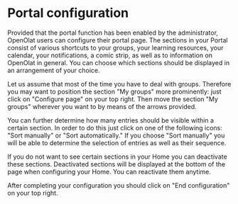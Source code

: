 # Portal configuration

Provided that the portal function has been enabled by the administrator,
OpenOlat users can configure their portal page. The sections in your Portal
consist of various shortcuts to your groups, your learning resources, your
calendar, your notifications, a comic strip, as well as to information on
OpenOlat in general. You can choose which sections should be displayed in an
arrangement of your choice.

Let us assume that most of the time you have to deal with groups. Therefore
you may want to position the section "My groups" more prominently: just click
on "Configure page" on your top right. Then move the section "My groups"
wherever you want to by means of the arrows provided.

You can further determine how many entries should be visible within a certain
section. In order to do this just click on one of the following icons: "Sort
manually" or "Sort automatically." If you choose "Sort manually" you will be
able to determine the selection of entries as well as their sequence.

If you do not want to see certain sections in your Home you can deactivate
these sections. Deactivated sections will be displayed at the bottom of the
page when configuring your Home. You can reactivate them anytime.

After completing your configuration you should click on "End configuration" on
your top right.

